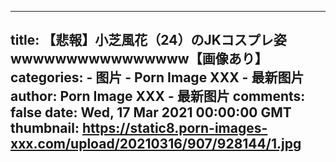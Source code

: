 
---
title: 【悲報】小芝風花（24）のJKコスプレ姿wwwwwwwwwwwwwwww【画像あり】
categories: 
    - 图片
    - Porn Image XXX - 最新图片
author: Porn Image XXX - 最新图片
comments: false
date: Wed, 17 Mar 2021 00:00:00 GMT
thumbnail: https://static8.porn-images-xxx.com/upload/20210316/907/928144/1.jpg
---

<div>   
<img src="https://static8.porn-images-xxx.com/upload/20210316/907/928144/1.jpg" referrerpolicy="no-referrer" alt> <img src="https://static8.porn-images-xxx.com/upload/20210316/907/928144/2.jpg" referrerpolicy="no-referrer" alt> <img src="https://static8.porn-images-xxx.com/upload/20210316/907/928144/3.jpg" referrerpolicy="no-referrer" alt> <img src="https://static8.porn-images-xxx.com/upload/20210316/907/928144/4.jpg" referrerpolicy="no-referrer" alt> <img src="https://static8.porn-images-xxx.com/upload/20210316/907/928144/5.jpg" referrerpolicy="no-referrer" alt> <img src="https://static8.porn-images-xxx.com/upload/20210316/907/928144/6.jpg" referrerpolicy="no-referrer" alt> <img src="https://static8.porn-images-xxx.com/upload/20210316/907/928144/7.jpg" referrerpolicy="no-referrer" alt> <img src="https://static8.porn-images-xxx.com/upload/20210316/907/928144/8.jpg" referrerpolicy="no-referrer" alt>  
</div>
            